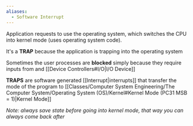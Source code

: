 ```yaml
---
aliases:
  - Software Interrupt
---
```


Application requests to use the operating system, which switches the CPU into kernel mode (uses operating system code).

It's a **TRAP** because the application is trapping into the operating system


Sometimes the user processes are **blocked** simply because they require inputs from and [[Device Controllers#I/O|I/O Device]]  

**TRAPS** are software generated [[Interrupt|interrupts]] that transfer the mode of the program to [[Classes/Computer System Engineering/The Computer System/Operating System (OS)/Kernel#Kernel Mode (PC31 MSB = 1)|Kernel Mode]]

*Note: always save state before going into kernel mode, that way you can always come back after*